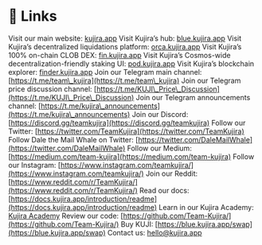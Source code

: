 # 🔗 Links

Visit our main website: [kujira.app](https://kujira.app/)                                                                                                                  Visit Kujira’s hub: [blue.kujira.app](https://blue.kujira.app/)                                                                                                                 Visit Kujira’s decentralized liquidations platform: [orca.kujira.app](https://orca.kujira.app/)                                                                 Visit Kujira’s 100% on-chain CLOB DEX: [fin.kujira.app](https://fin.kujira.app/)                                                                                 Visit Kujira’s Cosmos-wide decentralization-friendly staking UI: [pod.kujira.app](https://pod.kujira.app/kaiyo-1)                                 Visit Kujira’s blockchain explorer: [finder.kujira.app](https://finder.kujira.app/kaiyo-1)                                                                                                 Join our Telegram main channel: [https://t.me/team\_kujira](https://t.me/team\_kujira)                                                                                 Join our Telegram price discussion channel: [https://t.me/KUJI\_Price\_Discussion](https://t.me/KUJI\_Price\_Discussion)                                                 Join our Telegram announcements channel: [https://t.me/kujira\_announcements](https://t.me/kujira\_announcements)                                                 Join our Discord: [https://discord.gg/teamkujira](https://discord.gg/teamkujira)                                                                                 Follow our Twitter: [https://twitter.com/TeamKujira](https://twitter.com/TeamKujira)                                                                                 Follow Dale the Mail Whale on Twitter: [https://twitter.com/DaleMailWhale](https://twitter.com/DaleMailWhale)                                                                 Follow our Medium: [https://medium.com/team-kujira](https://medium.com/team-kujira)                                                                                                                 Follow our Instagram: [https://www.instagram.com/teamkujira/](https://www.instagram.com/teamkujira/)                                                                                 Join our Reddit: [https://www.reddit.com/r/TeamKujira/](https://www.reddit.com/r/TeamKujira/)                                                                                 Read our docs: [https://docs.kujira.app/introduction/readme](https://docs.kujira.app/introduction/readme)                                                                                 Learn in our Kujira Academy:  [Kujira Academy](../help-center/kujira-academy.md)                                                                                                               Review our code: [https://github.com/Team-Kujira/](https://github.com/Team-Kujira/)                                                                                                 Buy KUJI: [https://blue.kujira.app/swap](https://blue.kujira.app/swap)                                                                                                                                 Contact us: [hello@kujira.app](http://hello@kujira.app)
